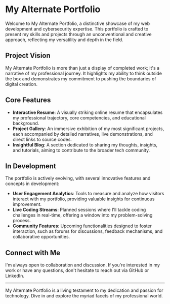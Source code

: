 # My Alternate Portfolio

Welcome to My Alternate Portfolio, a distinctive showcase of my web development and cybersecurity expertise. This portfolio is crafted to present my skills and projects through an unconventional and creative approach, reflecting my versatility and depth in the field.

## Project Vision

My Alternate Portfolio is more than just a display of completed work; it's a narrative of my professional journey. It highlights my ability to think outside the box and demonstrates my commitment to pushing the boundaries of digital creation.

## Core Features

- **Interactive Resume**: A visually striking online resume that encapsulates my professional trajectory, core competencies, and educational background.
- **Project Gallery**: An immersive exhibition of my most significant projects, each accompanied by detailed narratives, live demonstrations, and direct links to source codes.
- **Insightful Blog**: A section dedicated to sharing my thoughts, insights, and tutorials, aiming to contribute to the broader tech community.

## In Development

The portfolio is actively evolving, with several innovative features and concepts in development:

- **User Engagement Analytics**: Tools to measure and analyze how visitors interact with my portfolio, providing valuable insights for continuous improvement.
- **Live Coding Streams**: Planned sessions where I'll tackle coding challenges in real-time, offering a window into my problem-solving process.
- **Community Features**: Upcoming functionalities designed to foster interaction, such as forums for discussions, feedback mechanisms, and collaborative opportunities.

## Connect with Me

I'm always open to collaboration and discussion. If you're interested in my work or have any questions, don't hesitate to reach out via GitHub or LinkedIn.

---

My Alternate Portfolio is a living testament to my dedication and passion for technology. Dive in and explore the myriad facets of my professional world.
